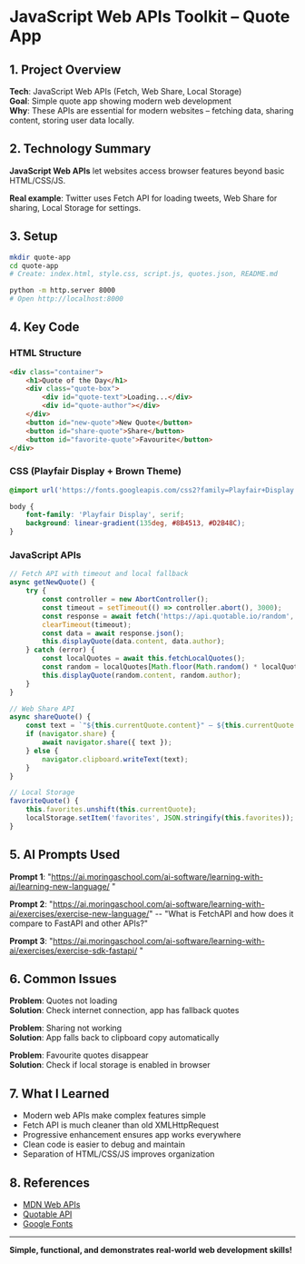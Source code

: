 # JavaScript Web APIs Toolkit – Quote App

## 1. Project Overview

**Tech**: JavaScript Web APIs (Fetch, Web Share, Local Storage)  
**Goal**: Simple quote app showing modern web development  
**Why**: These APIs are essential for modern websites – fetching data, sharing content, storing user data locally.

## 2. Technology Summary

**JavaScript Web APIs** let websites access browser features beyond basic HTML/CSS/JS.

**Real example**: Twitter uses Fetch API for loading tweets, Web Share for sharing, Local Storage for settings.

## 3. Setup

```bash
mkdir quote-app
cd quote-app
# Create: index.html, style.css, script.js, quotes.json, README.md

python -m http.server 8000
# Open http://localhost:8000
```

## 4. Key Code

### HTML Structure
```html
<div class="container">
    <h1>Quote of the Day</h1>
    <div class="quote-box">
        <div id="quote-text">Loading...</div>
        <div id="quote-author"></div>
    </div>
    <button id="new-quote">New Quote</button>
    <button id="share-quote">Share</button>
    <button id="favorite-quote">Favourite</button>
</div>
```

### CSS (Playfair Display + Brown Theme)
```css
@import url('https://fonts.googleapis.com/css2?family=Playfair+Display:wght@400;600&display=swap');

body {
    font-family: 'Playfair Display', serif;
    background: linear-gradient(135deg, #8B4513, #D2B48C);
}
```

### JavaScript APIs
```javascript
// Fetch API with timeout and local fallback
async getNewQuote() {
    try {
        const controller = new AbortController();
        const timeout = setTimeout(() => controller.abort(), 3000);
        const response = await fetch('https://api.quotable.io/random', { signal: controller.signal });
        clearTimeout(timeout);
        const data = await response.json();
        this.displayQuote(data.content, data.author);
    } catch (error) {
        const localQuotes = await this.fetchLocalQuotes();
        const random = localQuotes[Math.floor(Math.random() * localQuotes.length)];
        this.displayQuote(random.content, random.author);
    }
}

// Web Share API
async shareQuote() {
    const text = `"${this.currentQuote.content}" — ${this.currentQuote.author}`;
    if (navigator.share) {
        await navigator.share({ text });
    } else {
        navigator.clipboard.writeText(text);
    }
}

// Local Storage
favoriteQuote() {
    this.favorites.unshift(this.currentQuote);
    localStorage.setItem('favorites', JSON.stringify(this.favorites));
}
```

## 5. AI Prompts Used

**Prompt 1**: "https://ai.moringaschool.com/ai-software/learning-with-ai/learning-new-language/ "

**Prompt 2**: "https://ai.moringaschool.com/ai-software/learning-with-ai/exercises/exercise-new-language/"
-- "What is FetchAPI and how does it compare to FastAPI and other APIs?"

**Prompt 3**: "https://ai.moringaschool.com/ai-software/learning-with-ai/exercises/exercise-sdk-fastapi/ "  

## 6. Common Issues

**Problem**: Quotes not loading  
**Solution**: Check internet connection, app has fallback quotes

**Problem**: Sharing not working  
**Solution**: App falls back to clipboard copy automatically

**Problem**: Favourite quotes disappear  
**Solution**: Check if local storage is enabled in browser

## 7. What I Learned

- Modern web APIs make complex features simple
- Fetch API is much cleaner than old XMLHttpRequest
- Progressive enhancement ensures app works everywhere
- Clean code is easier to debug and maintain
- Separation of HTML/CSS/JS improves organization

## 8. References

- [MDN Web APIs](https://developer.mozilla.org/en-US/docs/Web/API)
- [Quotable API](https://quotable.io)
- [Google Fonts](https://fonts.google.com)

---

**Simple, functional, and demonstrates real-world web development skills!**  